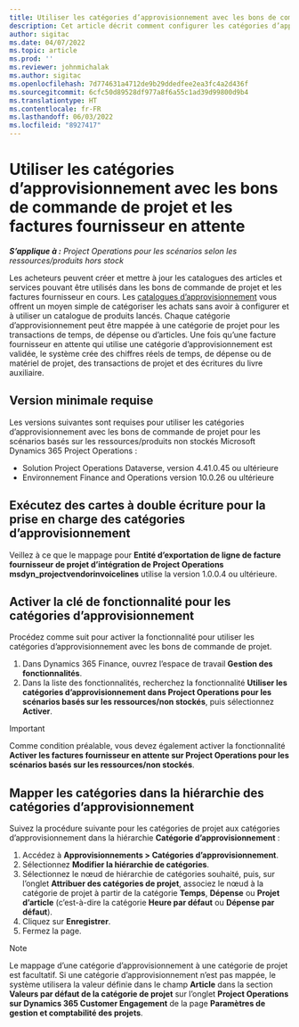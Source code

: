 ```yaml
---
title: Utiliser les catégories d’approvisionnement avec les bons de commande de projet et les factures fournisseur en attente
description: Cet article décrit comment configurer les catégories d’approvisionnement qui peuvent être utilisées avec les bons de commande de projet et les factures fournisseur en attente.
author: sigitac
ms.date: 04/07/2022
ms.topic: article
ms.prod: ''
ms.reviewer: johnmichalak
ms.author: sigitac
ms.openlocfilehash: 7d774631a4712de9b29ddedfee2ea3fc4a2d436f
ms.sourcegitcommit: 6cfc50d89528df977a8f6a55c1ad39d99800d9b4
ms.translationtype: HT
ms.contentlocale: fr-FR
ms.lasthandoff: 06/03/2022
ms.locfileid: "8927417"
---
```

# <a name="use-procurement-categories-with-project-purchase-orders-and-pending-vendor-invoices"></a>Utiliser les catégories d’approvisionnement avec les bons de commande de projet et les factures fournisseur en attente

_**S’applique à :** Project Operations pour les scénarios selon les ressources/produits hors stock_

Les acheteurs peuvent créer et mettre à jour les catalogues des articles et services pouvant être utilisés dans les bons de commande de projet et les factures fournisseur en cours. Les [catalogues d’approvisionnement](/dynamics365/supply-chain/procurement/procurement-catalogs) vous offrent un moyen simple de catégoriser les achats sans avoir à configurer et à utiliser un catalogue de produits lancés. Chaque catégorie d’approvisionnement peut être mappée à une catégorie de projet pour les transactions de temps, de dépense ou d’articles. Une fois qu’une facture fournisseur en attente qui utilise une catégorie d’approvisionnement est validée, le système crée des chiffres réels de temps, de dépense ou de matériel de projet, des transactions de projet et des écritures du livre auxiliaire.

## <a name="minimum-version-requirements"></a>Version minimale requise

Les versions suivantes sont requises pour utiliser les catégories d’approvisionnement avec les bons de commande de projet pour les scénarios basés sur les ressources/produits non stockés Microsoft Dynamics 365 Project Operations :

- Solution Project Operations Dataverse, version 4.41.0.45 ou ultérieure
- Environnement Finance and Operations version 10.0.26 ou ultérieure

## <a name="run-dual-write-maps-for-procurement-category-support"></a>Exécutez des cartes à double écriture pour la prise en charge des catégories d’approvisionnement

Veillez à ce que le mappage pour **Entité d’exportation de ligne de facture fournisseur de projet d’intégration de Project Operations msdyn\_projectvendorinvoicelines** utilise la version 1.0.0.4 ou ultérieure.

## <a name="enable-the-feature-key-for-procurement-categories"></a>Activer la clé de fonctionnalité pour les catégories d’approvisionnement

Procédez comme suit pour activer la fonctionnalité pour utiliser les catégories d’approvisionnement avec les bons de commande de projet.

1. Dans Dynamics 365 Finance, ouvrez l’espace de travail **Gestion des fonctionnalités**.
1. Dans la liste des fonctionnalités, recherchez la fonctionnalité **Utiliser les catégories d’approvisionnement dans Project Operations pour les scénarios basés sur les ressources/non stockés**, puis sélectionnez **Activer**.

> [!IMPORTANT]
> Comme condition préalable, vous devez également activer la fonctionnalité **Activer les factures fournisseur en attente sur Project Operations pour les scénarios basés sur les ressources/non stockés**.

## <a name="map-project-categories-in-the-procurement-category-hierarchy"></a>Mapper les catégories dans la hiérarchie des catégories d’approvisionnement

Suivez la procédure suivante pour les catégories de projet aux catégories d’approvisionnement dans la hiérarchie **Catégorie d’approvisionnement** :

1. Accédez à **Approvisionnements \> Catégories d’approvisionnement**.
1. Sélectionnez **Modifier la hiérarchie de catégories**.
1. Sélectionnez le nœud de hiérarchie de catégories souhaité, puis, sur l’onglet **Attribuer des catégories de projet**, associez le nœud à la catégorie de projet à partir de la catégorie **Temps**, **Dépense** ou **Projet d’article** (c’est-à-dire la catégorie **Heure par défaut** ou **Dépense par défaut**).
1. Cliquez sur **Enregistrer**.
1. Fermez la page.

> [!NOTE]
> Le mappage d’une catégorie d’approvisionnement à une catégorie de projet est facultatif. Si une catégorie d’approvisionnement n’est pas mappée, le système utilisera la valeur définie dans le champ **Article** dans la section **Valeurs par défaut de la catégorie de projet** sur l’onglet **Project Operations sur Dynamics 365 Customer Engagement** de la page **Paramètres de gestion et comptabilité des projets**.
